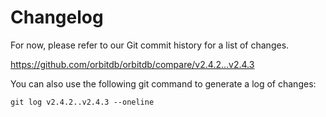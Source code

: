 # Changelog

For now, please refer to our Git commit history for a list of changes.

https://github.com/orbitdb/orbitdb/compare/v2.4.2...v2.4.3

You can also use the following git command to generate a log of changes:

```
git log v2.4.2..v2.4.3 --oneline
```
